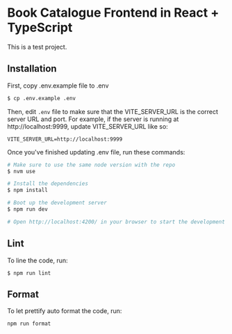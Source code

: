 # Book Catalogue Frontend in React + TypeScript

This is a test project.

## Installation

First, copy .env.example file to .env

```bash
$ cp .env.example .env
```

Then, edit `.env` file to make sure that the VITE_SERVER_URL is the correct server URL and port.
For example, if the server is running at http://localhost:9999, update VITE_SERVER_URL like so:

```
VITE_SERVER_URL=http://localhost:9999
```

Once you've finished updating .env file, run these commands:

```bash
# Make sure to use the same node version with the repo
$ nvm use

# Install the dependencies
$ npm install

# Boot up the development server
$ npm run dev

# Open http://localhost:4200/ in your browser to start the development
```

## Lint

To line the code, run:

```
$ npm run lint
```

## Format

To let prettify auto format the code, run:

```
npm run format
```
